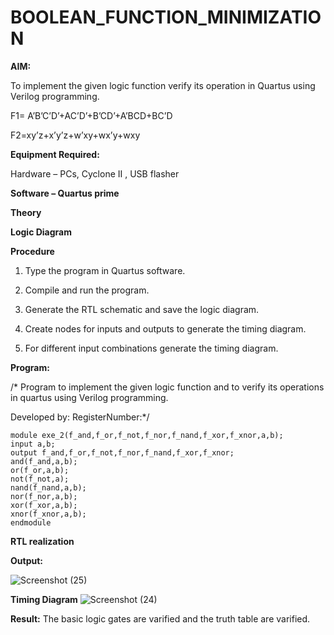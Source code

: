 # BOOLEAN_FUNCTION_MINIMIZATION

**AIM:**

To implement the given logic function verify its operation in Quartus using Verilog programming.

F1= A’B’C’D’+AC’D’+B’CD’+A’BCD+BC’D 

F2=xy’z+x’y’z+w’xy+wx’y+wxy

**Equipment Required:**

Hardware – PCs, Cyclone II , USB flasher

**Software – Quartus prime**

**Theory**

**Logic Diagram**

**Procedure**

1.	Type the program in Quartus software.

2.	Compile and run the program.

3.	Generate the RTL schematic and save the logic diagram.

4.	Create nodes for inputs and outputs to generate the timing diagram.

5.	For different input combinations generate the timing diagram.


**Program:**

/* Program to implement the given logic function and to verify its operations in quartus using Verilog programming. 

Developed by: RegisterNumber:*/
```
module exe_2(f_and,f_or,f_not,f_nor,f_nand,f_xor,f_xnor,a,b);
input a,b;
output f_and,f_or,f_not,f_nor,f_nand,f_xor,f_xnor;
and(f_and,a,b);
or(f_or,a,b);
not(f_not,a);
nand(f_nand,a,b);
nor(f_nor,a,b);
xor(f_xor,a,b);
xnor(f_xnor,a,b);
endmodule
```

**RTL realization**

**Output:**

![Screenshot (25)](https://github.com/user-attachments/assets/0ca41ee6-8080-4f2c-b661-5761afa0351a)

**Timing Diagram**
![Screenshot (24)](https://github.com/user-attachments/assets/ce82b881-3475-493d-9f0f-99e86983fd48)

**Result:**
The basic logic gates are varified and the truth table are varified.

